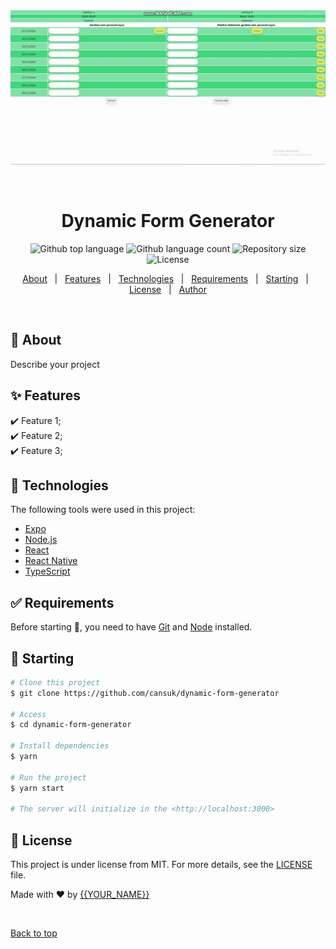 <div align="center" id="top"> 
  <img src='https://raw.githubusercontent.com/cansuk/dynamic-form-generator/master/public/dynamic-form.gif' />

  &#xa0;

  <!-- <a href="https://dynamicformgenerator.netlify.app">Demo</a> -->
</div>

<h1 align="center">Dynamic Form Generator</h1>

<p align="center">
  <img alt="Github top language" src="https://img.shields.io/github/languages/top/cansuk/dynamic-form-generator?color=56BEB8">

  <img alt="Github language count" src="https://img.shields.io/github/languages/count/cansuk/dynamic-form-generator?color=56BEB8">

  <img alt="Repository size" src="https://img.shields.io/github/repo-size/cansuk/dynamic-form-generator?color=56BEB8">

  <img alt="License" src="https://img.shields.io/github/license/cansuk/dynamic-form-generator?color=56BEB8">

  <!-- <img alt="Github issues" src="https://img.shields.io/github/issues/cansuk/dynamic-form-generator?color=56BEB8" /> -->

  <!-- <img alt="Github forks" src="https://img.shields.io/github/forks/cansuk/dynamic-form-generator?color=56BEB8" /> -->

  <!-- <img alt="Github stars" src="https://img.shields.io/github/stars/cansuk/dynamic-form-generator?color=56BEB8" /> -->
</p>

<!-- Status -->

<!-- <h4 align="center"> 
	🚧  Dynamic Form Generator 🚀 Under construction...  🚧
</h4> 

<hr> -->

<p align="center">
  <a href="#dart-about">About</a> &#xa0; | &#xa0; 
  <a href="#sparkles-features">Features</a> &#xa0; | &#xa0;
  <a href="#rocket-technologies">Technologies</a> &#xa0; | &#xa0;
  <a href="#white_check_mark-requirements">Requirements</a> &#xa0; | &#xa0;
  <a href="#checkered_flag-starting">Starting</a> &#xa0; | &#xa0;
  <a href="#memo-license">License</a> &#xa0; | &#xa0;
  <a href="https://github.com/cansuk" target="_blank">Author</a>
</p>

<br>

## :dart: About ##

Describe your project

## :sparkles: Features ##

:heavy_check_mark: Feature 1;\
:heavy_check_mark: Feature 2;\
:heavy_check_mark: Feature 3;

## :rocket: Technologies ##

The following tools were used in this project:

- [Expo](https://expo.io/)
- [Node.js](https://nodejs.org/en/)
- [React](https://pt-br.reactjs.org/)
- [React Native](https://reactnative.dev/)
- [TypeScript](https://www.typescriptlang.org/)

## :white_check_mark: Requirements ##

Before starting :checkered_flag:, you need to have [Git](https://git-scm.com) and [Node](https://nodejs.org/en/) installed.

## :checkered_flag: Starting ##

```bash
# Clone this project
$ git clone https://github.com/cansuk/dynamic-form-generator

# Access
$ cd dynamic-form-generator

# Install dependencies
$ yarn

# Run the project
$ yarn start

# The server will initialize in the <http://localhost:3000>
```

## :memo: License ##

This project is under license from MIT. For more details, see the [LICENSE](LICENSE.md) file.


Made with :heart: by <a href="https://github.com/cansuk" target="_blank">{{YOUR_NAME}}</a>

&#xa0;

<a href="#top">Back to top</a>
